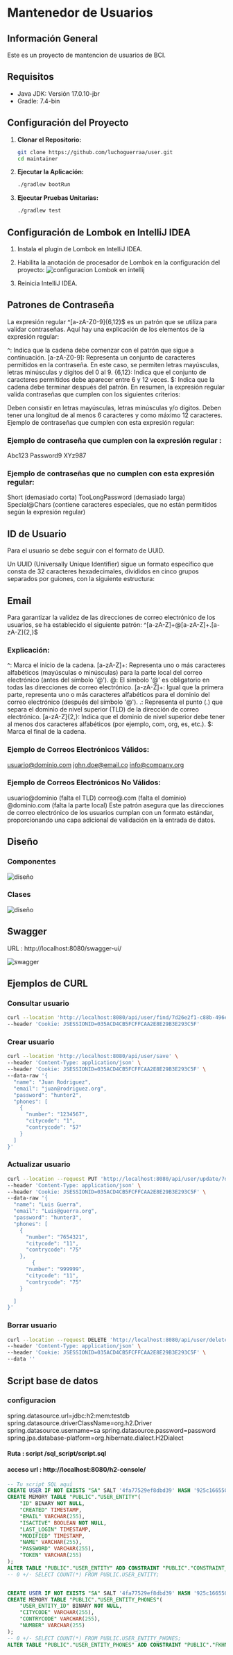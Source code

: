 # Mantenedor de Usuarios

## Información General
Este es un proyecto de mantencion de usuarios de BCI.

## Requisitos
- Java JDK: Versión 17.0.10-jbr
- Gradle: 7.4-bin

## Configuración del Proyecto
1. **Clonar el Repositorio:**
    ```bash
    git clone https://github.com/luchoguerraa/user.git
    cd maintainer
    ```

2. **Ejecutar la Aplicación:**
    ```bash
    ./gradlew bootRun
    ```

3. **Ejecutar Pruebas Unitarias:**
    ```bash
    ./gradlew test
    ```

## Configuración de Lombok en IntelliJ IDEA
1. Instala el plugin de Lombok en IntelliJ IDEA.
2. Habilita la anotación de procesador de Lombok en la configuración del proyecto:
   ![configuracion Lombok en intellij](images/lombok.png)

3. Reinicia IntelliJ IDEA.

## Patrones de Contraseña
La expresión regular ^[a-zA-Z0-9]{6,12}$ es un patrón que se utiliza para validar contraseñas. Aquí hay una explicación de los elementos de la expresión regular:

^: Indica que la cadena debe comenzar con el patrón que sigue a continuación.
[a-zA-Z0-9]: Representa un conjunto de caracteres permitidos en la contraseña. En este caso, se permiten letras mayúsculas, letras minúsculas y dígitos del 0 al 9.
{6,12}: Indica que el conjunto de caracteres permitidos debe aparecer entre 6 y 12 veces.
$: Indica que la cadena debe terminar después del patrón.
En resumen, la expresión regular valida contraseñas que cumplen con los siguientes criterios:

Deben consistir en letras mayúsculas, letras minúsculas y/o dígitos.
Deben tener una longitud de al menos 6 caracteres y como máximo 12 caracteres.
Ejemplo de contraseñas que cumplen con esta expresión regular:

### Ejemplo de contraseña que cumplen con la expresión regular :

Abc123
Password9
XYz987

### Ejemplo de contraseñas que no cumplen con esta expresión regular:

Short (demasiado corta)
TooLongPassword (demasiado larga)
Special@Chars (contiene caracteres especiales, que no están permitidos según la expresión regular)

## ID de Usuario

Para el usuario se debe seguir con el formato de UUID.

Un UUID (Universally Unique Identifier) sigue un formato específico que consta de 32 caracteres hexadecimales, divididos en cinco grupos separados por guiones, con la siguiente estructura:
## Email

Para garantizar la validez de las direcciones de correo electrónico de los usuarios, se ha establecido el siguiente patrón:
^[a-zA-Z]+@[a-zA-Z]+\.[a-zA-Z]{2,}$

### Explicación:

^: Marca el inicio de la cadena.
[a-zA-Z]+: Representa uno o más caracteres alfabéticos (mayúsculas o minúsculas) para la parte local del correo electrónico (antes del símbolo '@').
@: El símbolo '@' es obligatorio en todas las direcciones de correo electrónico.
[a-zA-Z]+: Igual que la primera parte, representa uno o más caracteres alfabéticos para el dominio del correo electrónico (después del símbolo '@').
\.: Representa el punto (.) que separa el dominio de nivel superior (TLD) de la dirección de correo electrónico.
[a-zA-Z]{2,}: Indica que el dominio de nivel superior debe tener al menos dos caracteres alfabéticos (por ejemplo, com, org, es, etc.).
$: Marca el final de la cadena.

### Ejemplo de Correos Electrónicos Válidos:


usuario@dominio.com
john.doe@email.co
info@company.org

### Ejemplo de Correos Electrónicos No Válidos:

usuario@dominio (falta el TLD)
correo@.com (falta el dominio)
@dominio.com (falta la parte local)
Este patrón asegura que las direcciones de correo electrónico de los usuarios cumplan con un formato estándar, proporcionando una capa adicional de validación en la entrada de datos.


## Diseño 

### Componentes
![diseño](images/diagrama1.png)

### Clases
![diseño](images/diagrama2.png)

## Swagger

URL : http://localhost:8080/swagger-ui/

![swagger](images/diagrama3.png)

## Ejemplos de CURL

### Consultar usuario
```bash
curl --location 'http://localhost:8080/api/user/find/7d26e2f1-c88b-496e-87ae-f46b3f900ef0' \
--header 'Cookie: JSESSIONID=035ACD4CB5FCFFCAA2E8E29B3E293C5F'

```
### Crear usuario
```bash
curl --location 'http://localhost:8080/api/user/save' \
--header 'Content-Type: application/json' \
--header 'Cookie: JSESSIONID=035ACD4CB5FCFFCAA2E8E29B3E293C5F' \
--data-raw '{
  "name": "Juan Rodriguez",
  "email": "juan@rodriguez.org",
  "password": "hunter2",
  "phones": [
    {
      "number": "1234567",
      "citycode": "1",
      "contrycode": "57"
    }
  ]
}'

```
### Actualizar usuario
```bash
curl --location --request PUT 'http://localhost:8080/api/user/update/7d26e2f1-c88b-496e-87ae-f46b3f900ef0' \
--header 'Content-Type: application/json' \
--header 'Cookie: JSESSIONID=035ACD4CB5FCFFCAA2E8E29B3E293C5F' \
--data-raw '{
  "name": "Luis Guerra",
  "email": "Luis@guerra.org",
  "password": "hunter3",
  "phones": [
    {
      "number": "7654321",
      "citycode": "11",
      "contrycode": "75"
    },
        {
      "number": "999999",
      "citycode": "11",
      "contrycode": "75"
    }

  ]
}'

```

### Borrar usuario
```bash
curl --location --request DELETE 'http://localhost:8080/api/user/delete/6690d876-76c6-445b-acb5-db3398d5c' \
--header 'Content-Type: application/json' \
--header 'Cookie: JSESSIONID=035ACD4CB5FCFFCAA2E8E29B3E293C5F' \
--data ''

```

## Script base de datos 

### configuracion 

spring.datasource.url=jdbc:h2:mem:testdb
spring.datasource.driverClassName=org.h2.Driver
spring.datasource.username=sa
spring.datasource.password=password
spring.jpa.database-platform=org.hibernate.dialect.H2Dialect


#### Ruta : script /sql_script/script.sql
#### acceso url : http://localhost:8080/h2-console/

```sql
-- Tu script SQL aquí
CREATE USER IF NOT EXISTS "SA" SALT '4fa77529ef8dbd39' HASH '925c166550e10ce571e7c6cdc94c63c28e483513b36e5199b7a4950d31bee995' ADMIN;
CREATE MEMORY TABLE "PUBLIC"."USER_ENTITY"(
    "ID" BINARY NOT NULL,
    "CREATED" TIMESTAMP,
    "EMAIL" VARCHAR(255),
    "ISACTIVE" BOOLEAN NOT NULL,
    "LAST_LOGIN" TIMESTAMP,
    "MODIFIED" TIMESTAMP,
    "NAME" VARCHAR(255),
    "PASSWORD" VARCHAR(255),
    "TOKEN" VARCHAR(255)
);
ALTER TABLE "PUBLIC"."USER_ENTITY" ADD CONSTRAINT "PUBLIC"."CONSTRAINT_F" PRIMARY KEY("ID");
-- 0 +/- SELECT COUNT(*) FROM PUBLIC.USER_ENTITY;


CREATE USER IF NOT EXISTS "SA" SALT '4fa77529ef8dbd39' HASH '925c166550e10ce571e7c6cdc94c63c28e483513b36e5199b7a4950d31bee995' ADMIN;
CREATE MEMORY TABLE "PUBLIC"."USER_ENTITY_PHONES"(
    "USER_ENTITY_ID" BINARY NOT NULL,
    "CITYCODE" VARCHAR(255),
    "CONTRYCODE" VARCHAR(255),
    "NUMBER" VARCHAR(255)
);
-- 0 +/- SELECT COUNT(*) FROM PUBLIC.USER_ENTITY_PHONES;
ALTER TABLE "PUBLIC"."USER_ENTITY_PHONES" ADD CONSTRAINT "PUBLIC"."FKHNFXNKTR1RLRIPFYWJP15I0V8" FOREIGN KEY("USER_ENTITY_ID") REFERENCES "PUBLIC"."USER_ENTITY"("ID") NOCHECK;
```

